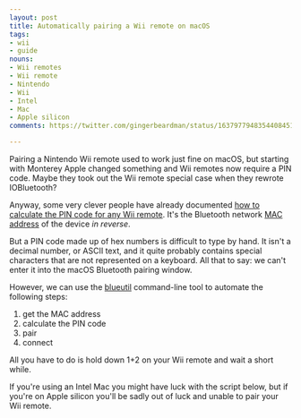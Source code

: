 ```yaml
---
layout: post
title: Automatically pairing a Wii remote on macOS
tags:
- wii
- guide
nouns:
- Wii remotes
- Wii remote
- Nintendo
- Wii
- Intel
- Mac
- Apple silicon
comments: https://twitter.com/gingerbeardman/status/1637977948354408451

---
```


Pairing a Nintendo Wii remote used to work just fine on macOS, but starting with Monterey Apple changed something and Wii remotes now require a PIN code. Maybe they took out the Wii remote special case when they rewrote IOBluetooth?

Anyway, some very clever people have already documented [how to calculate the PIN code for any Wii remote](https://wiibrew.org/wiki/Wiimote#Bluetooth_Pairing). It's the Bluetooth network [MAC address](https://en.wikipedia.org/wiki/MAC_address) of the device *in reverse*.

But a PIN code made up of hex numbers is difficult to type by hand. It isn't a decimal number, or ASCII text, and it quite probably contains special characters that are not represented on a keyboard. All that to say: we can't enter it into the macOS Bluetooth pairing window.

However, we can use the [blueutil](https://github.com/toy/blueutil) command-line tool to automate the following steps:

1. get the MAC address
2. calculate the PIN code
3. pair
4. connect

All you have to do is hold down 1+2 on your Wii remote and wait a short while.

If you're using an Intel Mac you might have luck with the script below, but if you're on Apple silicon you'll be sadly out of luck and unable to pair your Wii remote.

<script src="https://gist.github.com/gingerbeardman/05030c73714b3aa3202aeee7f21c3b1e.js"></script>